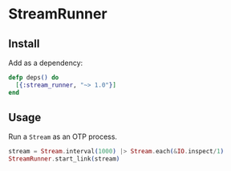 StreamRunner
============

Install
-------
Add as a dependency:
```elixir
defp deps() do
  [{:stream_runner, "~> 1.0"}]
end
```

Usage
-----
Run a `Stream` as an OTP process.
```elixir
stream = Stream.interval(1000) |> Stream.each(&IO.inspect/1)
StreamRunner.start_link(stream)
```
